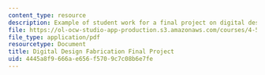 ```yaml
---
content_type: resource
description: Example of student work for a final project on digital design fabrication.
file: https://ol-ocw-studio-app-production.s3.amazonaws.com/courses/4-510-digital-design-fabrication-fall-2008/4445a8f9666ae656f5709c7c08b6e7fe_final_example3.pdf
file_type: application/pdf
resourcetype: Document
title: Digital Design Fabrication Final Project
uid: 4445a8f9-666a-e656-f570-9c7c08b6e7fe
---
```

